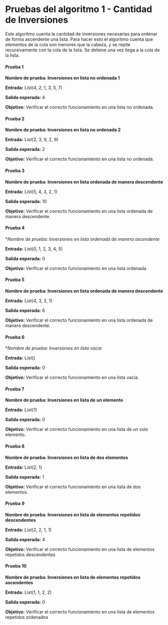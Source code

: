# Pruebas del algoritmo 1 - Cantidad de Inversiones
Este algoritmo cuenta la cantidad de inversiones necesarias para ordenar de forma ascendente una lista. Para hacer esto el algoritmo cuenta que elementos de la cola son menores que la cabeza, y se repite recursivamente con la cola de la lista. Se detiene una vez llega a la cola de la lista.

#### Prueba 1

**Nombre de prueba: Inversiones en lista no ordenada 1**

**Entrada:** List(4, 2, 1, 3, 5, 7)

**Salida esperada:** 4

**Objetivo:** Verificar el correcto funcionamiento en una lista no ordenada.

#### Prueba 2

**Nombre de prueba: Inversiones en lista no ordenada 2**

**Entrada:** List(2, 3, 9, 2, 9)

**Salida esperada:** 2

**Objetivo:** Verificar el correcto funcionamiento en una lista no ordenada.

#### Prueba 3

**Nombre de prueba: Inversiones en lista ordenada de manera descendente**

**Entrada:** List(5, 4, 3, 2, 1)

**Salida esperada:** 10

**Objetivo:** Verificar el correcto funcionamiento en una lista ordenada de manera descendente.

#### Prueba 4

**Nombre de prueba: Inversiones en lista ordenada de manera ascendente*

**Entrada:** List(0, 1, 2, 3, 4, 5)

**Salida esperada:** 0

**Objetivo:** Verificar el correcto funcionamiento en una lista ordenada.

#### Prueba 5
**Nombre de prueba: Inversiones en lista ordenada de manera descendente**

**Entrada:** List(4, 3, 2, 1)

**Salida esperada:** 6

**Objetivo:** Verificar el correcto funcionamiento en una lista ordenada de manera descendente.

#### Prueba 6

**Nombre de prueba: Inversiones en lista vacía*

**Entrada:** List()

**Salida esperada:** 0

**Objetivo:** Verificar el correcto funcionamiento en una lista vacía.

#### Prueba 7

**Nombre de prueba: Inversiones en lista de un elemento**

**Entrada:** List(1)

**Salida esperada:** 0

**Objetivo:** Verificar el correcto funcionamiento en una lista de un solo elemento.

#### Prueba 8

**Nombre de prueba: Inversiones en lista de dos elementos**

**Entrada:** List(2, 1)

**Salida esperada:** 1

**Objetivo:** Verificar el correcto funcionamiento en una lista de dos elementos.

#### Prueba 9

**Nombre de prueba: Inversiones en lista de elementos repetidos descendentes**

**Entrada:** List(2, 2, 1, 1)

**Salida esperada:** 4

**Objetivo:** Verificar el correcto funcionamiento en una lista de elementos repetidos descendentes

#### Prueba 10

**Nombre de prueba: Inversiones en lista de elementos repetidos ascendentes**

**Entrada:** List(1, 1, 2, 2)

**Salida esperada:** 0

**Objetivo:** Verificar el correcto funcionamiento en una lista de elementos repetidos ordenados
